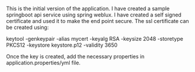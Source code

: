 This is the initial version of the application. I have created a sample springboot api service using spring weblux.
I have created a self signed certificate and used it to make the end point secure.
The ssl certificate can be created using:

keytool -genkeypair -alias mycert -keyalg RSA -keysize 2048 -storetype PKCS12 -keystore keystore.p12 -validity 3650

Once the key is created, add the necessary properties in application.properties/yml file.

